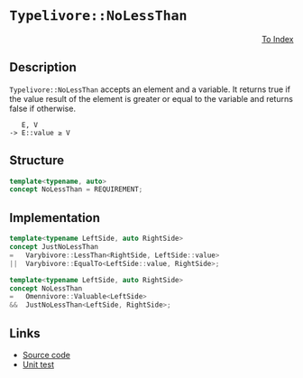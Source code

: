 <!-- Copyright 2024 Feng Mofan
SPDX-License-Identifier: Apache-2.0 -->

# `Typelivore::NoLessThan`

<p style='text-align: right;'><a href="../../concepts.md#typelivore-no-less-than">To Index</a></p>

## Description

`Typelivore::NoLessThan` accepts an element and a variable.
It returns true if the value result of the element is greater or equal to the variable and returns false if otherwise.

<pre><code>   E, V
-> E::value &geq; V</code></pre>

## Structure

```C++
template<typename, auto>
concept NoLessThan = REQUIREMENT;
```

## Implementation

```C++
template<typename LeftSide, auto RightSide>
concept JustNoLessThan
=   Varybivore::LessThan<RightSide, LeftSide::value>
||  Varybivore::EqualTo<LeftSide::value, RightSide>;

template<typename LeftSide, auto RightSide>
concept NoLessThan
=   Omennivore::Valuable<LeftSide>
&&  JustNoLessThan<LeftSide, RightSide>;
```

## Links

- [Source code](../../../../conceptrodon/descend/typelivore/concepts/no_less_than.hpp)
- [Unit test](../../../../tests/unit/concepts/typelivore/no_less_than.test.hpp)
